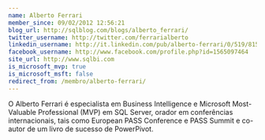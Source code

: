 ```yaml
---
name: Alberto Ferrari
member_since: 09/02/2012 12:56:21
blog_url: http://sqlblog.com/blogs/alberto_ferrari/
twitter_username: http://twitter.com/ferrarialberto
linkedin_username: http://it.linkedin.com/pub/alberto-ferrari/0/519/815
facebook_username: http://www.facebook.com/profile.php?id=1565097464
site_url: http://www.sqlbi.com
is_microsoft_mvp: true
is_microsoft_msft: false
redirect_from: /membro/alberto-ferrari/
---
```

O Alberto Ferrari é especialista em Business Intelligence e Microsoft Most-Valuable Professional (MVP) em SQL Server, orador em conferências internacionais, tais como European PASS Conference e PASS Summit e co-autor de um livro de sucesso de PowerPivot.